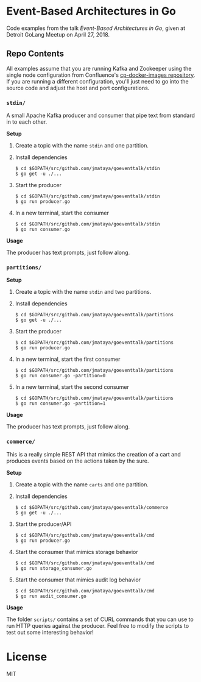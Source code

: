 # Event-Based Architectures in Go

Code examples from the talk *Event-Based Architectures in Go*, given at Detroit GoLang Meetup on April 27, 2018.

## Repo Contents

All examples assume that you are running Kafka and Zookeeper using the single node configuration from Confluence's [cp-docker-images repository](https://github.com/confluentinc/cp-docker-images/tree/master/examples/kafka-single-node). If you are running a different configuration, you'll just need to go into the source code and adjust the host and port configurations.

### `stdin/`

A small Apache Kafka producer and consumer that pipe text from standard in to each other.

**Setup**

1. Create a topic with the name `stdin` and one partition.
2. Install dependencies

    ```
    $ cd $GOPATH/src/github.com/jmataya/goeventtalk/stdin
    $ go get -u ./...
    ```
    
3. Start the producer

    ```
    $ cd $GOPATH/src/github.com/jmataya/goeventtalk/stdin
    $ go run producer.go
    ```
    
4. In a new terminal, start the consumer

    ```
    $ cd $GOPATH/src/github.com/jmataya/goeventtalk/stdin
    $ go run consumer.go
    ```
    
**Usage**

The producer has text prompts, just follow along.
    
### `partitions/`

**Setup**

1. Create a topic with the name `stdin` and two partitions.
2. Install dependencies

    ```
    $ cd $GOPATH/src/github.com/jmataya/goeventtalk/partitions
    $ go get -u ./...
    ```
    
3. Start the producer

    ```
    $ cd $GOPATH/src/github.com/jmataya/goeventtalk/partitions
    $ go run producer.go
    ```
    
4. In a new terminal, start the first consumer

    ```
    $ cd $GOPATH/src/github.com/jmataya/goeventtalk/partitions
    $ go run consumer.go -partition=0
    ```
    
5. In a new terminal, start the second consumer

    ```
    $ cd $GOPATH/src/github.com/jmataya/goeventtalk/partitions
    $ go run consumer.go -partition=1
    ```
 
**Usage**

The producer has text prompts, just follow along.

### `commerce/`

This is a really simple REST API that mimics the creation of a cart and produces events based on the actions taken by the sure.

**Setup**

1. Create a topic with the name `carts` and one partition.
2. Install dependencies

    ```
    $ cd $GOPATH/src/github.com/jmataya/goeventtalk/commerce
    $ go get -u ./...
    ```
    
3. Start the producer/API

    ```
    $ cd $GOPATH/src/github.com/jmataya/goeventtalk/cmd
    $ go run producer.go
    ```
    
4. Start the consumer that mimics storage behavior

    ```
    $ cd $GOPATH/src/github.com/jmataya/goeventtalk/cmd
    $ go run storage_consumer.go
    ```
    
5. Start the consumer that mimics audit log behavior

    ```
    $ cd $GOPATH/src/github.com/jmataya/goeventtalk/cmd
    $ go run audit_consumer.go
    ```
    
**Usage**

The folder `scripts/` contains a set of CURL commands that you can use to run HTTP queries against the producer. Feel free to modify the scripts to test out some interesting behavior!

# License

MIT

